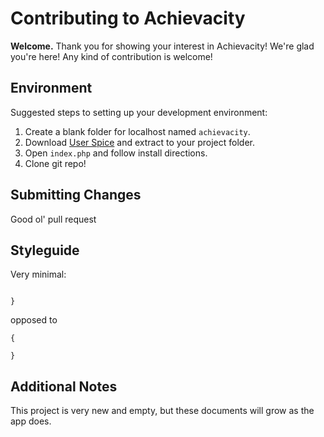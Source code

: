 # Contributing to Achievacity
**Welcome.** Thank you for showing your interest in Achievacity! We're glad you're here! Any kind of contribution is welcome!

## Environment
Suggested steps to setting up your development environment:
1. Create a blank folder for localhost named `achievacity`.
2. Download [User Spice](https://github.com/mudmin/UserSpice4/archive/master.zip) and extract to your project folder.
3. Open `index.php` and follow install directions.
4. Clone git repo!

## Submitting Changes
Good ol' pull request

## Styleguide
Very minimal:
```if (true) {

}
```

opposed to

```if (true)
{

}
```

## Additional Notes
This project is very new and empty, but these documents will grow as the app does.
